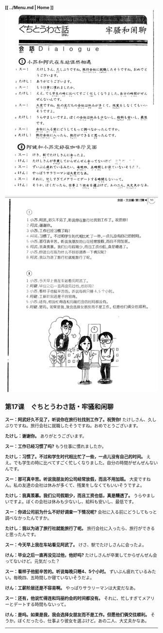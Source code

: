 **[[ ../Menu.md | Home ]]**
![](src/17-1.PNG)
![](src/17-2.PNG)
## 第17课　ぐちとうわさ話・牢骚和闲聊
**スー：阿武好久不见了，听说你在旅行社找到工作了。祝贺你!**
たけしさん、久しぶりですね。旅行会社に就職したそうですね。おめでとうございます。

**たけし：谢谢你。**
ありがとうございます。

**スー：工作已经习惯了吗?**
もう仕事に慣れましたか。

**たけし：习惯了。不过和学生时代相比忙了一些，一点儿没有自己的时间。**
ええ。でも学生の時に比べてすごく忙しくなりました。自分の時間がぜんぜんないんです。

**スー：那可真辛苦。听说我朋友的公司经常放假，而且不用加班。**
大変ですねん。私の友達の会社は休みが多くて、残業をしなくてもいいそうですよ。

**たけし：我真羡慕。我们公司假期少，而且工资也低，真是糟透了。**
うらやましいですよ。ぼくの会社は休みも少ないし、給料も安いし、最低です。

**スー：你进公司前为什么不好好调查一下情况呢?**
会社に入る前にどうしてもっと調べなかったんですか。

**たけし：我以为进了旅行社就能旅行了呢。**
旅行会社に入ったら、旅行ができると思ったんです。

**スー：今天早上我在车站看见阿武了。**
けさ、駅でたけしさんに会ったよ。

**けん：毕业之后一直再没见过他，他好吗?**
たけしさんが卒業してからぜんぜん会ってないけど。元気だった？

**スー：看样子他挺辛苦的。听说每晚只睡4、5个小时。**
ずいぶん疲れているみたい。毎晩四、五時間しか寝ていないそうだよ。

**けん：工薪阶层还是不容易啊。**
やっぱりサラリーマンは大変だなあ。

**スー：还有，他说忙得连和玛丽约会的时间都没有。**
それに、忙しすぎてメアリーとデートする時間もないって。

**けん：是吗。如果是我，我会选择女朋友而不是工作。但愿他们俩交往顺利。**
そうか。ぼくだったら、仕事より彼女を選ぶけど。あの二人、大丈夫かなあ。

---
